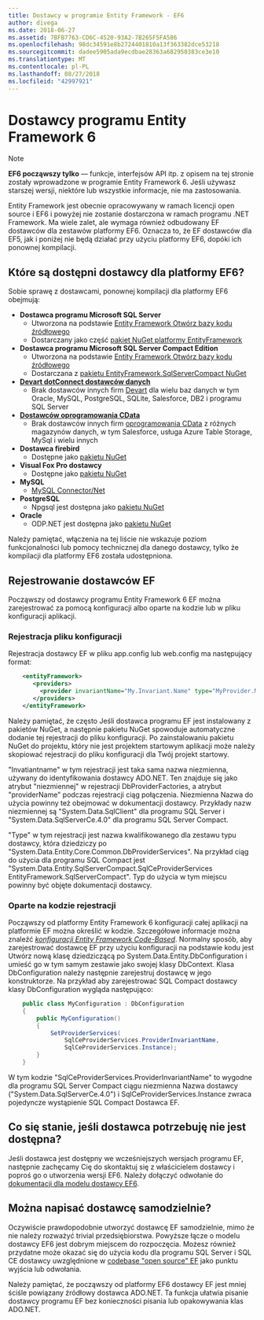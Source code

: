 ```yaml
---
title: Dostawcy w programie Entity Framework - EF6
author: divega
ms.date: 2018-06-27
ms.assetid: 7BFB7763-CD6C-4520-93A2-7B265F5FA586
ms.openlocfilehash: 98dc34591e8b2724401810a13f363382dce53218
ms.sourcegitcommit: dadee5905ada9ecdbae28363a682950383ce3e10
ms.translationtype: MT
ms.contentlocale: pl-PL
ms.lasthandoff: 08/27/2018
ms.locfileid: "42997921"
---
```

# <a name="entity-framework-6-providers"></a>Dostawcy programu Entity Framework 6
> [!NOTE]
> **EF6 począwszy tylko** — funkcje, interfejsów API itp. z opisem na tej stronie zostały wprowadzone w programie Entity Framework 6. Jeśli używasz starszej wersji, niektóre lub wszystkie informacje, nie ma zastosowania.

Entity Framework jest obecnie opracowywany w ramach licencji open source i EF6 i powyżej nie zostanie dostarczona w ramach programu .NET Framework. Ma wiele zalet, ale wymaga również odbudowany EF dostawców dla zestawów platformy EF6. Oznacza to, że EF dostawców dla EF5, jak i poniżej nie będą działać przy użyciu platformy EF6, dopóki ich ponownej kompilacji.

## <a name="which-providers-are-available-for-ef6"></a>Które są dostępni dostawcy dla platformy EF6?

Sobie sprawę z dostawcami, ponownej kompilacji dla platformy EF6 obejmują:

*   **Dostawca programu Microsoft SQL Server**
    *   Utworzona na podstawie [Entity Framework Otwórz bazy kodu źródłowego](http://github.com/aspnet/EntityFramework6)
    *   Dostarczany jako część [pakiet NuGet platformy EntityFramework](http://nuget.org/packages/EntityFramework)
*   **Dostawca programu Microsoft SQL Server Compact Edition**
    *   Utworzona na podstawie [Entity Framework Otwórz bazy kodu źródłowego](http://github.com/aspnet/EntityFramework6)
    *   Dostarczana z [pakietu EntityFramework.SqlServerCompact NuGet](http://nuget.org/packages/EntityFramework.SqlServerCompact)
*   [**Devart dotConnect dostawców danych**](http://www.devart.com/dotconnect/)
    *   Brak dostawców innych firm [Devart](http://www.devart.com/) dla wielu baz danych w tym Oracle, MySQL, PostgreSQL, SQLite, Salesforce, DB2 i programu SQL Server
*   [**Dostawców oprogramowania CData**](http://www.cdata.com/ado/)
    *   Brak dostawców innych firm [oprogramowania CData](http://www.cdata.com/ado/) z różnych magazynów danych, w tym Salesforce, usługa Azure Table Storage, MySql i wielu innych
*   **Dostawca firebird**
    *   Dostępne jako [pakietu NuGet](http://www.nuget.org/packages/FirebirdSql.Data.FirebirdClient/)
*   **Visual Fox Pro dostawcy**
    *   Dostępne jako [pakietu NuGet](https://www.nuget.org/packages/VFPEntityFrameworkProvider2/)
*   **MySQL**
    *   [MySQL Connector/Net](http://dev.mysql.com/downloads/connector/net/)
*   **PostgreSQL**
    *   Npgsql jest dostępna jako [pakietu NuGet](http://www.nuget.org/packages/Npgsql.EF6/)
*   **Oracle**
    *   ODP.NET jest dostępna jako [pakietu NuGet](https://www.nuget.org/packages/Oracle.ManagedDataAccess.EntityFramework/)

Należy pamiętać, włączenia na tej liście nie wskazuje poziom funkcjonalności lub pomocy technicznej dla danego dostawcy, tylko że kompilacji dla platformy EF6 została udostępniona.

## <a name="registering-ef-providers"></a>Rejestrowanie dostawców EF

Począwszy od dostawcy programu Entity Framework 6 EF można zarejestrować za pomocą konfiguracji albo oparte na kodzie lub w pliku konfiguracji aplikacji.

### <a name="config-file-registration"></a>Rejestracja pliku konfiguracji

Rejestracja dostawcy EF w pliku app.config lub web.config ma następujący format:


``` xml
    <entityFramework>
       <providers>
         <provider invariantName="My.Invariant.Name" type="MyProvider.MyProviderServices, MyAssembly" />
       </providers>
    </entityFramework>
```

Należy pamiętać, że często Jeśli dostawca programu EF jest instalowany z pakietów NuGet, a następnie pakietu NuGet spowoduje automatyczne dodanie tej rejestracji do pliku konfiguracji. Po zainstalowaniu pakietu NuGet do projektu, który nie jest projektem startowym aplikacji może należy skopiować rejestracji do pliku konfiguracji dla Twój projekt startowy.

"Invatiantname" w tym rejestracji jest taka sama nazwa niezmienna, używany do identyfikowania dostawcy ADO.NET. Ten znajduje się jako atrybut "niezmiennej" w rejestracji DbProviderFactories, a atrybut "providerName" podczas rejestracji ciąg połączenia. Niezmienna Nazwa do użycia powinny też obejmować w dokumentacji dostawcy. Przykłady nazw niezmiennej są "System.Data.SqlClient" dla programu SQL Server i "System.Data.SqlServerCe.4.0" dla programu SQL Server Compact.

"Type" w tym rejestracji jest nazwa kwalifikowanego dla zestawu typu dostawcy, która dziedziczy po "System.Data.Entity.Core.Common.DbProviderServices". Na przykład ciąg do użycia dla programu SQL Compact jest "System.Data.Entity.SqlServerCompact.SqlCeProviderServices EntityFramework.SqlServerCompact". Typ do użycia w tym miejscu powinny być objęte dokumentacji dostawcy.

### <a name="code-based-registration"></a>Oparte na kodzie rejestracji

Począwszy od platformy Entity Framework 6 konfiguracji całej aplikacji na platformie EF można określić w kodzie. Szczegółowe informacje można znaleźć  _[konfiguracji Entity Framework Code-Based](https://msdn.microsoft.com/en-us/data/jj680699)_. Normalny sposób, aby zarejestrować dostawcę EF przy użyciu konfiguracji na podstawie kodu jest Utwórz nową klasę dziedziczącą po System.Data.Entity.DbConfiguration i umieść go w tym samym zestawie jako swojej klasy DbContext. Klasa DbConfiguration należy następnie zarejestruj dostawcę w jego konstruktorze. Na przykład aby zarejestrować SQL Compact dostawcy klasy DbConfiguration wygląda następująco:

``` csharp
    public class MyConfiguration : DbConfiguration
    {
        public MyConfiguration()
        {
            SetProviderServices(
                SqlCeProviderServices.ProviderInvariantName,
                SqlCeProviderServices.Instance);
        }
    }
```

W tym kodzie "SqlCeProviderServices.ProviderInvariantName" to wygodne dla programu SQL Server Compact ciągu niezmienna Nazwa dostawcy ("System.Data.SqlServerCe.4.0") i SqlCeProviderServices.Instance zwraca pojedyncze wystąpienie SQL Compact Dostawca EF.

## <a name="what-if-the-provider-i-need-isnt-available"></a>Co się stanie, jeśli dostawca potrzebuję nie jest dostępna?

Jeśli dostawca jest dostępny we wcześniejszych wersjach programu EF, następnie zachęcamy Cię do skontaktuj się z właścicielem dostawcy i poproś go o utworzenia wersji EF6. Należy dołączyć odwołanie do [dokumentacji dla modelu dostawcy EF6](~/ef6/fundamentals/providers/provider-model.md).

## <a name="can-i-write-a-provider-myself"></a>Można napisać dostawcę samodzielnie?

Oczywiście prawdopodobnie utworzyć dostawcę EF samodzielnie, mimo że nie należy rozważyć trivial przedsiębiorstwa. Powyższe łącze o modelu dostawcy EF6 jest dobrym miejscem do rozpoczęcia. Możesz również przydatne może okazać się do użycia kodu dla programu SQL Server i SQL CE dostawcy uwzględnione w [codebase "open source" EF](https://github.com/aspnet/EntityFramework6) jako punktu wyjścia lub odwołania.

Należy pamiętać, że począwszy od platformy EF6 dostawcy EF jest mniej ściśle powiązany źródłowy dostawca ADO.NET. Ta funkcja ułatwia pisanie dostawcy programu EF bez konieczności pisania lub opakowywania klas ADO.NET.
